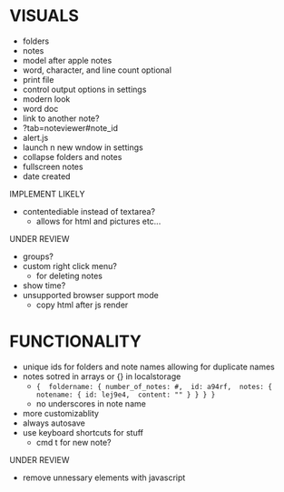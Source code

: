 # VISUALS
  - folders
  - notes
  - model after apple notes
  - word, character, and line count optional
  - print file
  - control output options in settings
  - modern look
  - word doc
  - link to another note?
  - ?tab=noteviewer#note_id
  - alert.js
  - launch n new wndow in settings
  - collapse folders and notes
  - fullscreen notes
  - date created
  
IMPLEMENT LIKELY
  - contentediable instead of textarea?
    - allows for html and pictures etc... 

UNDER REVIEW
  - groups?
  - custom right click menu?
    - for deleting notes
  - show time?
  - unsupported browser support mode
    - copy html after js render

# FUNCTIONALITY
  - unique ids for folders and note names allowing for duplicate names
  - notes sotred in arrays or {} in localstorage
    - `{ 
      foldername: {
          number_of_notes: #, 
          id: a94rf, 
          notes: {
            notename: {
              id: lej9e4, 
              content: ""
            }
          }
      }
    }`
    - no underscores in note name
  - more customizablity
  - always autosave
  - use keyboard shortcuts for stuff
    - cmd t for new note?
  
  UNDER REVIEW
  - remove unnessary elements with javascript
